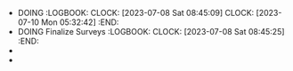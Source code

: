 - DOING
  :LOGBOOK:
  CLOCK: [2023-07-08 Sat 08:45:09]
  CLOCK: [2023-07-10 Mon 05:32:42]
  :END:
- DOING Finalize Surveys
  :LOGBOOK:
  CLOCK: [2023-07-08 Sat 08:45:25]
  :END:
-
-